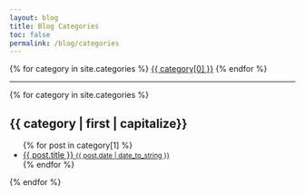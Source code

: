 ```yaml
---
layout: blog
title: Blog Categories
toc: false
permalink: /blog/categories
---
```


<div>
  {% for category in site.categories %}
  <a href="#{{ category[0] | slugify }}" class="pl-3 font-bold">{{ category[0] }}</a>
  {% endfor %}
</div>
<hr/>
<div>
  {% for category in site.categories %}
  <h2 id="{{ categories[0] | slugify }}">{{ category | first | capitalize}}</h2>
  <ul>
    {% for post in category[1] %}
    <a href="{{ site.baseurl }}{{ post.url }}">
      <li>
        {{ post.title }}
        <small class="text-gray-800">{{ post.date | date_to_string }}</small>
      </li>
    </a>
    {% endfor %}
  </ul>
  {% endfor %}
</div>
